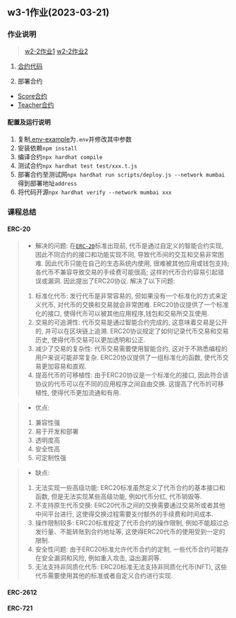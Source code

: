 ## w3-1作业(2023-03-21)

### 作业说明
> [w2-2作业1](./images/w3-1-1-assignment.png)
> [w2-2作业2](./images/w3-1-1-assignment.png)

1. [合约代码](./contracts/)

2. 部署合约
  - [Score合约](https://mumbai.polygonscan.com/address/xxx#code)
  - [Teacher合约](https://mumbai.polygonscan.com/address/xxx#code)


#### 配置及运行说明
1. 复制[.env-example](./..env-example)为`.env`并修改其中参数
2. 安装依赖`npm install`
3. 编译合约`npx hardhat compile`
4. 测试合约`npx hardhat test test/xxx.t.js`
5. 部署合约至测试网`npx hardhat run scripts/deploy.js --network mumbai`得到部署地址`address`
6. 将代码开源`npx hardhat verify --network mumbai xxx`

### 课程总结

#### ERC-20
> - 解决的问题:
> 在[`ERC-20`](https://eips.ethereum.org/EIPS/eip-20)标准出现前, 代币是通过自定义的智能合约实现, 因此不同合约的接口和功能实现不同, 导致代币间的交互和交易非常困难. 因此代币只能在自己的生态系统内使用, 很难被其他应用或钱包支持; 各代币不兼容导致交易的手续费可能很高; 这样的代币合约容易引起错误或漏洞.
> 因此提出了ERC20协议. 解决了以下问题:
> 1. 标准化代币: 发行代币是非常容易的, 但如果没有一个标准化的方式来定义代币, 对代币的交换和交易就会非常困难. ERC20协议提供了一个标准化的接口, 使得代币可以被其他应用程序,钱包和交易所交互使用.
> 2. 交易的可追溯性: 代币交易是通过智能合约完成的, 这意味着交易是公开的, 并可以在区块链上追溯. ERC20协议规定了如何记录代币交易和交易历史, 使得代币交易可以更加透明和公正.
> 3. 减少了交易的复杂性: 代币交易需要使用智能合约, 这对于不熟悉编程的用户来说可能非常复杂. ERC20协议提供了一组标准化的函数, 使代币交易更加容易和直观.
> 4. 提高代币的可移植性: 由于ERC20协议是一个标准化的接口, 因此符合该协议的代币可以在不同的应用程序之间自由交换. 这提高了代币的可移植性, 使得代币更加流通和有用.

> - 优点:
> 1. 兼容性强
> 2. 易于开发和部署
> 3. 透明度高
> 4. 安全性高
> 5. 可定制性强

> - 缺点:
> 1. 无法实现一些高级功能: ERC20标准虽然定义了代币合约的基本接口和函数, 但是无法实现某些高级功能, 例如代币分红, 代币销毁等.
> 2. 不支持原生代币交换: ERC20代币之间的交换需要通过交易所或者其他中间平台进行, 这使得交换过程需要支付额外的手续费和时间成本.
> 3. 操作限制较多: ERC20标准规定了代币合约的操作限制, 例如不能超过总发行量、不能转账到合约地址等, 这使得ERC20代币的使用受到一定的限制.
> 4. 安全性问题: 由于ERC20标准允许代币合约的定制, 一些代币合约可能存在安全漏洞和风险, 例如重入攻击, 溢出漏洞等.
> 5. 无法支持非同质化代币: ERC20标准无法支持非同质化代币(NFT), 这些代币需要使用其他的标准或者自定义合约进行实现.



#### ERC-2612


#### ERC-721